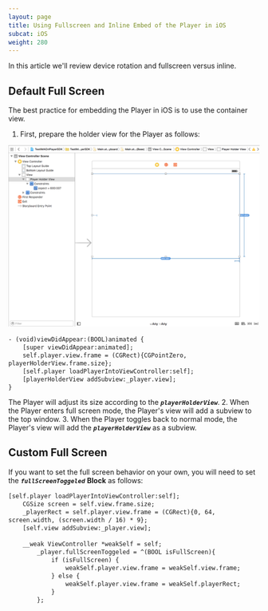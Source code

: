 ```yaml
---
layout: page
title: Using Fullscreen and Inline Embed of the Player in iOS
subcat: iOS
weight: 280
---
```


In this article we'll review device rotation and fullscreen versus inline.

## Default Full Screen  

The best practice for embedding the Player in iOS is to use the container view.

1. First, prepare the holder view for the Player as follows:

![Register](images/playerHolder.png)

```
- (void)viewDidAppear:(BOOL)animated {
    [super viewDidAppear:animated];
    self.player.view.frame = (CGRect){CGPointZero, playerHolderView.frame.size};
    [self.player loadPlayerIntoViewController:self];
    [playerHolderView addSubview:_player.view];
}
```

The Player will adjust its size according to the _**`playerHolderView`**_. 
2. When the Player enters full screen mode, the Player's view will add a subview to the top window. 
3. When the Player toggles back to normal mode, the Player's view will add the _**`playerHolderView`**_ as a subview.

## Custom Full Screen  

If you want to set the full screen behavior on your own, you will need to set the _**`fullScreenToggeled`**_ **Block**  as follows:

```
[self.player loadPlayerIntoViewController:self];
    CGSize screen = self.view.frame.size;
    _playerRect = self.player.view.frame = (CGRect){0, 64, screen.width, (screen.width / 16) * 9};
    [self.view addSubview:_player.view];
    
    __weak ViewController *weakSelf = self;
        _player.fullScreenToggeled = ^(BOOL isFullScreen){
            if (isFullScreen) {
                weakSelf.player.view.frame = weakSelf.view.frame;
            } else {
                weakSelf.player.view.frame = weakSelf.playerRect;
            }
        };
```
  

